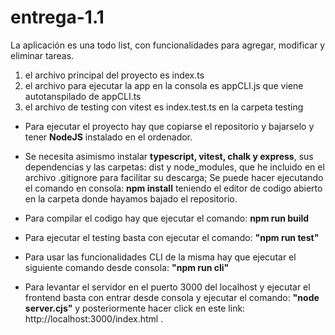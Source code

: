 # entrega-1.1 

La aplicación es una todo list, con funcionalidades para agregar, modificar y eliminar tareas.

1. el archivo principal del proyecto es index.ts
2. el archivo para ejecutar la app en la consola es appCLI.js que viene autotanspilado de appCLI.ts
3. el archivo de testing con vitest es index.test.ts en la carpeta testing

- Para ejecutar el proyecto hay que copiarse el repositorio y bajarselo y tener **NodeJS** instalado en el ordenador.

- Se necesita asimismo instalar **typescript, vitest, chalk y express**, sus dependencias y las carpetas: dist y node_modules, que he incluido en el archivo .gitignore para facilitar su descarga; Se puede hacer ejecutando el comando en consola:
**npm install** teniendo el editor de codigo abierto en la carpeta donde hayamos bajado el repositorio.

- Para compilar el codigo hay que ejecutar el comando: **npm run build**
- Para ejecutar el testing basta con ejecutar el comando: **"npm run test"**
- Para usar las funcionalidades CLI de la misma hay que ejecutar el siguiente comando desde consola: **"npm run cli"** 
- Para levantar el servidor en el puerto 3000 del localhost y ejecutar el frontend basta con entrar desde consola y ejecutar el comando: **"node server.cjs"** y posteriormente hacer click en este link: http://localhost:3000/index.html .


